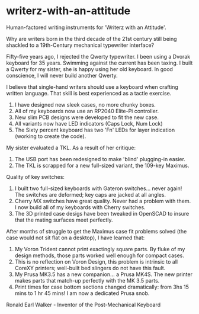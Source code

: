 # writerz-with-an-attitude
Human-factored writing instruments for 'Writerz with an Attitude'.

Why are writers born in the third decade of the 21st century still being shackled to a 19th-Century mechanical typewriter interface?

Fifty-five years ago, I rejected the Qwerty typewriter. I been using a Dvorak keyboard for 35 years. Swimming against the current has been taxing.
I built a Qwerty for my sister, she is happy using her old keyboard. In good conscience, I will never build another Qwerty.

I believe that single-hand writers should use a keyboard when crafting written language. That skill is best experienced as a tactle exercise.

1. I have designed new sleek cases, no more chunky boxes.
2. All of my keyboards now use an RP2040 Elite-Pi controller.
3. New slim PCB designs were developed to fit the new case.
4. All variants now have LED indicators (Caps Lock, Num Lock)
5. The Sixty percent keyboard has two 'Fn' LEDs for layer indication (working to create the code).  

My sister evaluated a TKL. As a result of her critique:

1. The USB port has been redesigned to make 'blind' plugging-in easier. 
2. The TKL is scrapped for a new full-sized variant, the 109-key Maximus.

Quality of key switches:

1. I built two full-sized keyboards with Gateron switches... never again! The switches are deformed; key caps are jacked at all angles. 
2. Cherry MX switches have great quality. Never had a problem with them. I now build all of my keyboards with Cherry switches.
3. The 3D printed case desigs have been tweaked in OpenSCAD to insure that the mating surfaces meet perfectly.

After months of struggle to get the Maximus case fit problems solved (the case would not sit flat on a desktop), I have learned that:

1. My Voron Trident cannot print exactingly square parts. By fluke of my design methods, those parts worked well enough for compact cases. 
2. This is no reflection on Voron Design, this problem is intrinsic to all CoreXY printers; well-built bed slingers do not have this fault.
3. My Prusa MK3.5 has a new companion... a Prusa MK4S. The new printer makes parts that match-up perfectly with the MK 3.5 parts.  
4. Print times for case bottom sections changed dramatically: from 3hs 15 mins to 1 hr 45 mins! I am now a dedicated Prusa snob.

Ronald Earl Walker - Inventor of the Post-Mechanical Keyboard
   
